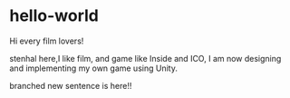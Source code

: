 # hello-world


Hi every film lovers!

stenhal here,I like film, and game like Inside and ICO,
I am now designing and implementing my own game using Unity.

branched new sentence is here!!

